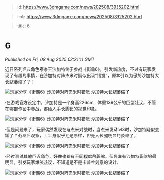 > id: https://www.3dmgame.com/news/202508/3925202.html

> link: https://www.3dmgame.com/news/202508/3925202.html

> title: 6

# 6
_Published on Fri, 08 Aug 2025 02:21:11 GMT_

近日系列经典角色泰拳王沙加特终于参战《街霸6》，引发新热度，不过有玩家发现了有趣的事情，在沙加特对阵杰米时疑似出现“错觉”，原本引以为傲的沙加特大长腿萎缩了？！

![玩家分享《街霸6》沙加特对阵杰米时错觉 沙加特大长腿萎缩了](https://img.3dmgame.com/uploads/images/news/20250808/1754619557_560023.png)

·在游戏官方设定中，沙加特是一个身高226cm、体重139公斤的巨型壮汉，不管在哪部作品中参战，都给人手长脚长的视觉印象。

![玩家分享《街霸6》沙加特对阵杰米时错觉 沙加特大长腿萎缩了](https://img.3dmgame.com/uploads/images/news/20250808/1754619572_628020.png)

·但是问题来了，玩家偶然发现在与杰米对战时，当杰米发动lvl3时，沙加特疑似变矮了？截图后观察，上半身似乎还是原样，但是大长腿明显的萎缩了。

![玩家分享《街霸6》沙加特对阵杰米时错觉 沙加特大长腿萎缩了](https://img.3dmgame.com/uploads/images/news/20250808/1754619594_732924.webp)

·经过测试其他巨汉角色，好像也都有不同程度的萎缩，但是唯有沙加特萎缩的最明显，引发玩家爆笑热议，不知道是不是卡普空刻意的设计。

![玩家分享《街霸6》沙加特对阵杰米时错觉 沙加特大长腿萎缩了](https://img.3dmgame.com/uploads/images/news/20250808/1754619615_203307.webp)

